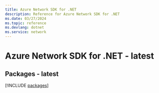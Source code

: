 ```yaml
---
title: Azure Network SDK for .NET
description: Reference for Azure Network SDK for .NET
ms.date: 03/27/2024
ms.topic: reference
ms.devlang: dotnet
ms.service: network
---
```

# Azure Network SDK for .NET - latest
## Packages - latest
[!INCLUDE [packages](network-index.md)]
